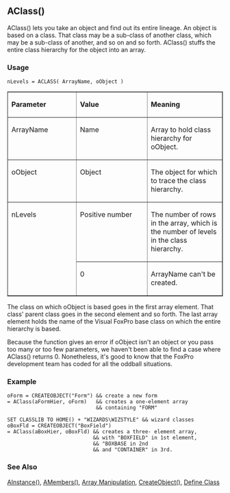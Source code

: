 ## AClass()

AClass() lets you take an object and find out its entire lineage. An object is based on a class. That class may be a sub-class of another class, which may be a sub-class of another, and so on and so forth. AClass() stuffs the entire class hierarchy for the object into an array.

### Usage

```foxpro
nLevels = ACLASS( ArrayName, oObject )
```
<table border cellspacing=0 cellpadding=0 width=100%>
<tr>
  <td width=32% valign=top>
  <p><b>Parameter</b></p>
  </td>
  <td width=23% valign=top>
  <p><b>Value</b></p>
  </td>
  <td width=45% valign=top>
  <p><b>Meaning</b></p>
  </td>
 </tr>
<tr>
  <td width=32% valign=top>
  <p>ArrayName</p>
  </td>
  <td width=23% valign=top>
  <p>Name</p>
  </td>
  <td width=45% valign=top>
  <p>Array to hold class hierarchy for oObject.</p>
  </td>
 </tr>
<tr>
  <td width=32% valign=top>
  <p>oObject</p>
  </td>
  <td width=23% valign=top>
  <p>Object</p>
  </td>
  <td width=45% valign=top>
  <p>The object for which to trace the class hierarchy.</p>
  </td>
 </tr>
<tr>
  <td width=32% rowspan=2 valign=top>
  <p>nLevels</p>
  </td>
  <td width=23% valign=top>
  <p>Positive number</p>
  </td>
  <td width=45% valign=top>
  <p>The number of rows in the array, which is the number of levels in the class hierarchy.</p>
  </td>
 </tr>
<tr>
  <td width=33% valign=top>
  <p>0</p>
  </td>
  <td width=67% valign=top>
  <p>ArrayName can't be created.</p>
  </td>
 </tr>
</table>

The class on which oObject is based goes in the first array element. That class' parent class goes in the second element and so forth. The last array element holds the name of the Visual FoxPro base class on which the entire hierarchy is based.

Because the function gives an error if oObject isn't an object or you pass too many or too few parameters, we haven't been able to find a case where AClass() returns 0. Nonetheless, it's good to know that the FoxPro development team has coded for all the oddball situations.

### Example

```foxpro
oForm = CREATEOBJECT("Form") && create a new form
= AClass(aFormHier, oForm)   && creates a one-element array
                             && containing "FORM"

SET CLASSLIB TO HOME() + "WIZARDS\WIZSTYLE" && wizard classes
oBoxFld = CREATEOBJECT("BoxField")
= AClass(aBoxHier, oBoxFld) && creates a three- element array,
                            && with "BOXFIELD" in 1st element,
                            && "BOXBASE in 2nd
                            && and "CONTAINER" in 3rd.
```
### See Also

[AInstance()](s4g291.md), [AMembers()](s4g286.md), [Array Manipulation](s4g282.md), [CreateObject()](s4g347.md), [Define Class](s4g351.md)
